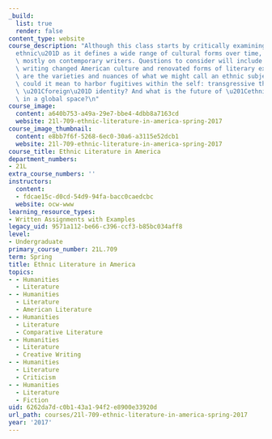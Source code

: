 ```yaml
---
_build:
  list: true
  render: false
content_type: website
course_description: "Although this class starts by critically examining the term \u201C\
  ethnic\u201D as it defines a wide range of cultural forms over time, we will focus\
  \ mostly on contemporary writers. Questions to consider will include: How has ethnic\
  \ writing changed American culture and renovated forms of literary expression? What\
  \ are the varieties and nuances of what we might call an ethnic subjectivity? What\
  \ could it mean to harbor fugitives within the self: transgressive thoughts or a\
  \ \u201Cforeign\u201D identity? And what is the future of \u201Cethnic\u201D literature\
  \ in a global space?\n"
course_image:
  content: a640b753-a49a-29e7-bbe4-4dbb8a7163cd
  website: 21l-709-ethnic-literature-in-america-spring-2017
course_image_thumbnail:
  content: e8bb7f6f-5268-6ec0-30a6-a3115e52dcb1
  website: 21l-709-ethnic-literature-in-america-spring-2017
course_title: Ethnic Literature in America
department_numbers:
- 21L
extra_course_numbers: ''
instructors:
  content:
  - fdcae15c-d0cd-54d9-94fa-bacc0caedcbc
  website: ocw-www
learning_resource_types:
- Written Assignments with Examples
legacy_uid: 9571a112-be66-c396-ccf3-b85bc034aff8
level:
- Undergraduate
primary_course_number: 21L.709
term: Spring
title: Ethnic Literature in America
topics:
- - Humanities
  - Literature
- - Humanities
  - Literature
  - American Literature
- - Humanities
  - Literature
  - Comparative Literature
- - Humanities
  - Literature
  - Creative Writing
- - Humanities
  - Literature
  - Criticism
- - Humanities
  - Literature
  - Fiction
uid: 6262da7d-c0b1-43a1-94f2-e8900e33920d
url_path: courses/21l-709-ethnic-literature-in-america-spring-2017
year: '2017'
---
```

